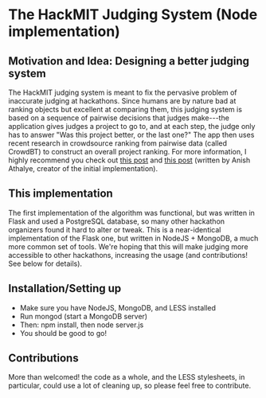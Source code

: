 # The HackMIT Judging System (Node implementation)
## Motivation and Idea: Designing a better judging system
The HackMIT judging system is meant to fix the pervasive problem of inaccurate judging at hackathons. Since humans are by nature bad at ranking objects but excellent at comparing them, this judging system is based on a sequence of pairwise decisions that judges make---the application gives judges a project to go to, and at each step, the judge only has to answer "Was this project better, or the last one?" The app then uses recent research in crowdsource ranking from pairwise data (called CrowdBT) to construct an overall project ranking. For more information, I highly recommend you check out [this post](https://medium.com/hackmit-stories/designing-a-better-judging-system-bfb1af7cede8) and [this post](https://medium.com/hackmit-stories/implementing-a-scalable-judging-system-bd193214c304#.a8vi0fqh0) (written by Anish Athalye, creator of the initial implementation).

## This implementation
The first implementation of the algorithm was functional, but was written in Flask and used a PostgreSQL database, so many other hackathon organizers found it hard to alter or tweak. This is a near-identical implementation of the Flask one, but written in NodeJS + MongoDB, a much more common set of tools. We're hoping that this will make judging more accessible to other hackathons, increasing the usage (and contributions! See below for details).

## Installation/Setting up
- Make sure you have NodeJS, MongoDB, and LESS installed
- Run mongod (start a MongoDB server)
- Then:
    npm install, then
    node server.js
- You should be good to go!

## Contributions
More than welcomed! the code as a whole, and the LESS stylesheets, in particular, could use a lot of cleaning up, so please feel free to contribute.
